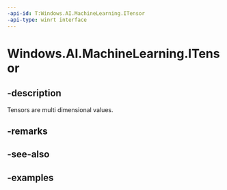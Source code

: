 ```yaml
---
-api-id: T:Windows.AI.MachineLearning.ITensor
-api-type: winrt interface
---
```


<!-- Interface syntax.
public interface ITensor : ILearningModelFeatureValue
-->

# Windows.AI.MachineLearning.ITensor

## -description
Tensors are multi dimensional values.
## -remarks

## -see-also

## -examples
